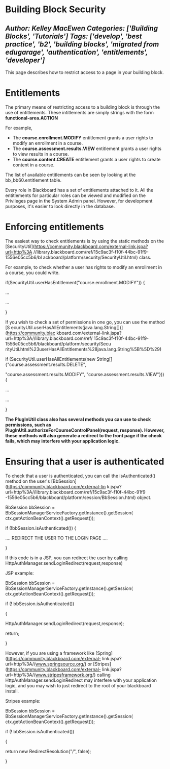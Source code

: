 # Building Block Security
*Author: Kelley MacEwen*
*Categories: ['Building Blocks', 'Tutorials']*
*Tags: ['develop', 'best practice', 'b2', 'building blocks', 'migrated from edugarage', 'authentication', 'entitlements', 'developer']*
---
This page describes how to restrict access to a page in your building block.

# Entitlements

The primary means of restricting access to a building block is through the use
of entitlements. These intitlements are simply strings with the form
**functional-area.ACTION**

For example,

  * The **course.enrollment.MODIFY** entitlement grants a user rights to modify an enrollment in a course.
  * The **course.assessment.results.VIEW** entitlement grants a user rights to view results in a course.
  * The **course.content.CREATE** entitlement grants a user rights to create content in a course.

The list of available entitlements can be seen by looking at the
bb_bb60.entitlement table.

Every role in Blackboard has a set of entitlements attached to it. All the
entitlements for particular roles can be viewed and modified on the Privileges
page in the System Admin panel. However, for development purposes, it's easier
to look directly in the database.

# Enforcing entitlements

The easiest way to check entitlements is by using the static methods on the
[SecurityUtil](https://community.blackboard.com/external-link.jspa?url=http%3A
//library.blackboard.com/ref/15c9ac3f-f10f-44bc-91f9-1556e05cc5b6/bl
ackboard/platform/security/SecurityUtil.html) class.

For example, to check whether a user has rights to modify an enrollment in a
course, you could write.

if(SecurityUtil.userHasEntitlement("course.enrollment.MODIFY")) {

...

...

}

If you wish to check a set of permissions in one go, you can use the method [S
ecurityUtil.userHasAllEntitlements(java.lang.String[])](https://community.blac
kboard.com/external-link.jspa?url=http%3A//library.blackboard.com/ref/
15c9ac3f-f10f-44bc-91f9-1556e05cc5b6/blackboard/platform/security/Secu
rityUtil.html%23userHasAllEntitlements%28java.lang.String%5B%5D%29)

if (SecurityUtil.userHasAllEntitlements(new
String[]{"course.assessment.results.DELETE",

"course.assessment.results.MODIFY", "course.assessment.results.VIEW"})) {

...

...

}

**The PlugInUtil class also has several methods you can use to check permissions, such as PlugInUtil.authorizeForCourseControlPanel(request, response). However, these methods will also generate a redirect to the front page if the check fails, which may interfere with your application logic.**

# Ensuring that a user is authenticated

To check that a user is authenticated, you can call the isAuthenticated()
method on the user's [BbSession](https://community.blackboard.com/external-lin
k.jspa?url=http%3A//library.blackboard.com/ref/15c9ac3f-f10f-44bc-91f9
-1556e05cc5b6/blackboard/platform/session/BbSession.html) object.

BbSession bbSession = BbSessionManagerServiceFactory.getInstance().getSession(
ctx.getActionBeanContext().getRequest());

if (!bbSession.isAuthenticated()) {

.... REDIRECT THE USER TO THE LOGIN PAGE ....

}

If this code is in a JSP, you can redirect the user by calling
HttpAuthManager.sendLoginRedirect(request,response)

JSP example:

BbSession bbSession = BbSessionManagerServiceFactory.getInstance().getSession(
ctx.getActionBeanContext().getRequest());

if (! bbSession.isAuthenticated())

{

HttpAuthManager.sendLoginRedirect(request,response);

return;

}

However, if you are using a framework like
[Spring](https://community.blackboard.com/external-
link.jspa?url=http%3A//www.springsource.org/) or
[Stripes](https://community.blackboard.com/external-
link.jspa?url=http%3A//www.stripesframework.org/) calling
HttpAuthManager.sendLoginRedirect may interfere with your application logic,
and you may wish to just redirect to the root of your blackboard install.

Stripes example:

BbSession bbSession = BbSessionManagerServiceFactory.getInstance().getSession(
ctx.getActionBeanContext().getRequest());

if (! bbSession.isAuthenticated())

{

return new RedirectResolution("/", false);

}

